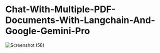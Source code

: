 # Chat-With-Multiple-PDF-Documents-With-Langchain-And-Google-Gemini-Pro
![Screenshot (58)](https://github.com/manojkumar206/Chat-With-Multiple-PDF-Documents-With-Langchain-And-Google-Gemini-Pro/assets/80051408/88250b50-b8d3-405b-a97d-2fbcbccfc7db)

